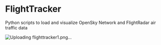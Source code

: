 # FlightTracker
Python scripts to load and visualize OpenSky Network and FlightRadar air traffic data

![Uploading flighttracker1.png…]()
